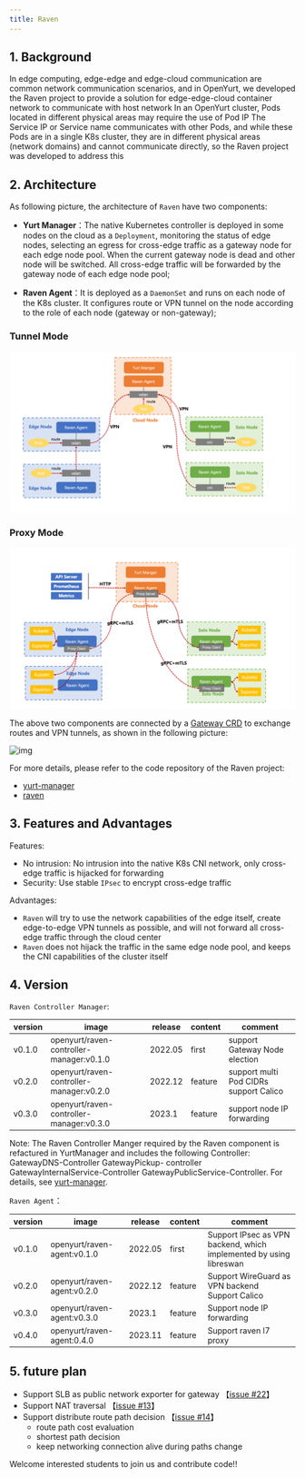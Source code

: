 ```yaml
---
title: Raven
---
```


## 1. Background

In edge computing, edge-edge and edge-cloud communication are common network communication scenarios, and in OpenYurt, we developed the Raven project to provide a solution for edge-edge-cloud container network to communicate with host network In an OpenYurt cluster, Pods located in different physical areas may require the use of Pod IP The Service IP or Service name communicates with other Pods, and while these Pods are in a single K8s cluster, they are in different physical areas (network domains) and cannot communicate directly, so the Raven project was developed to address this

## 2. Architecture

As following picture, the architecture of `Raven` have two components:

- **Yurt Manager**：The native Kubernetes controller is deployed in some nodes on the cloud as a `Deployment`, monitoring the status of edge nodes, selecting an egress for cross-edge traffic as a gateway node for each edge node pool. When the current gateway node is dead and other node will be switched. All cross-edge traffic will be forwarded by the gateway node of each edge node pool;

- **Raven Agent**：It is deployed as a `DaemonSet` and runs on each node of the K8s cluster. It configures route or VPN tunnel on the node according to the role of each node (gateway or non-gateway);

### Tunnel Mode
![img](../../static/img/docs/core-concepts/raven-tunnel.png)

### Proxy Mode
![img](../../static/img/docs/core-concepts/raven-proxy.png)


The above two components are connected by a [Gateway CRD](https://github.com/openyurtio/raven-controller-manager/blob/main/pkg/ravencontroller/apis/raven/v1alpha1/gateway_types.go) to exchange routes and VPN tunnels, as shown in the following picture:

![img](../../static/img/docs/core-concepts/raven-sequence-diag.png)

For more details, please refer to the code repository of the Raven project:

- [yurt-manager](https://github.com/openyurtio/openyurt)
- [raven](https://github.com/openyurtio/raven)

## 3. Features and Advantages

Features:

- No intrusion: No intrusion into the native K8s CNI network, only cross-edge traffic is hijacked for forwarding
- Security: Use stable `IPsec` to encrypt cross-edge traffic

Advantages:

- `Raven` will try to use the network capabilities of the edge itself, create edge-to-edge VPN tunnels as possible, and will not forward all cross-edge traffic through the cloud center
- `Raven` does not hijack the traffic in the same edge node pool, and keeps the CNI capabilities of the cluster itself

## 4. Version

`Raven Controller Manager`:

| version | image                                    | release | content | comment                                      |
|---------|------------------------------------------|---------|---------|----------------------------------------------|
| v0.1.0  | openyurt/raven-controller-manager:v0.1.0 | 2022.05 | first   | support Gateway Node election                |
| v0.2.0  | openyurt/raven-controller-manager:v0.2.0 | 2022.12 | feature | support multi Pod CIDRs <br/> support Calico |
| v0.3.0  | openyurt/raven-controller-manager:v0.3.0 | 2023.1  | feature | support node IP forwarding                   |

Note: The Raven Controller Manger required by the Raven component is refactured in YurtManager and includes the following Controller: GatewayDNS-Controller GatewayPickup- controller GatewayInternalService-Controller GatewayPublicService-Controller. For details, see [yurt-manager](./yurt-manager.md).

`Raven Agent`：

| version | image                       | release | content | comment                                                            |
|---------|-----------------------------|---------|---------|--------------------------------------------------------------------|
| v0.1.0  | openyurt/raven-agent:v0.1.0 | 2022.05 | first   | Support IPsec as VPN backend, which implemented by using libreswan |
| v0.2.0  | openyurt/raven-agent:v0.2.0 | 2022.12 | feature | Support WireGuard as VPN backend<br/>Support Calico                |
| v0.3.0  | openyurt/raven-agent:v0.3.0 | 2023.1  | feature    | Support node IP forwarding                                         |
| v0.4.0  | openyurt/raven-agent:0.4.0  | 2023.11 | feature    | Support raven l7 proxy                                             |

## 5. future plan

- Support SLB as public network exporter for gateway  【[issue #22](https://github.com/openyurtio/raven/issues/22)】 
- Support NAT traversal 【[issue #13](https://github.com/openyurtio/raven/issues/13)】 
- Support distribute route path decision 【[issue #14](https://github.com/openyurtio/raven/issues/14)】
  - route path cost evaluation
  - shortest path decision 
  - keep networking connection alive during paths change

Welcome interested students to join us and contribute code!!
